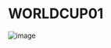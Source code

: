 # WORLDCUP01
![image](https://user-images.githubusercontent.com/116631139/208329030-9817acc4-f42a-40fe-ad31-c74719afa1c6.png)
